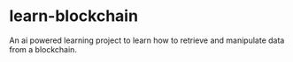 # learn-blockchain

An ai powered learning project to learn how to retrieve and manipulate data from a blockchain.
